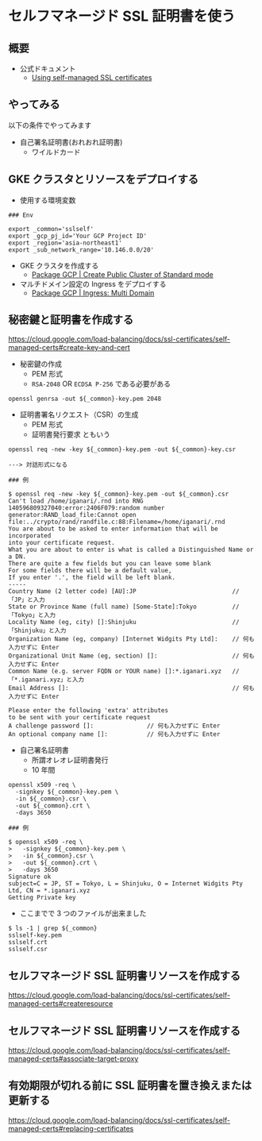 # セルフマネージド SSL 証明書を使う

## 概要

+ 公式ドキュメント
  + [Using self-managed SSL certificates](https://cloud.google.com/load-balancing/docs/ssl-certificates/self-managed-certs?hl=en)

## やってみる

以下の条件でやってみます

+ 自己署名証明書(おれおれ証明書)
  + ワイルドカード

## GKE クラスタとリソースをデプロイする

+ 使用する環境変数

```
### Env

export _common='sslself'
export _gcp_pj_id='Your GCP Project ID'
export _region='asia-northeast1'
export _sub_network_range='10.146.0.0/20'
```

+ GKE クラスタを作成する
  + [Package GCP | Create Public Cluster of Standard mode](https://github.com/iganari/package-gcp/tree/main/kubernetes/about-cluster/standard-public-gcloud)
+ マルチドメイン設定の Ingress をデプロイする
  + [Package GCP | Ingress: Multi Domain](https://github.com/iganari/package-gcp/tree/main/kubernetes/kind-ingress/multi-domain)


## 秘密鍵と証明書を作成する

https://cloud.google.com/load-balancing/docs/ssl-certificates/self-managed-certs#create-key-and-cert

+ 秘密鍵の作成
  + PEM 形式
  + `RSA-2048` OR `ECDSA P-256` である必要がある

```
openssl genrsa -out ${_common}-key.pem 2048
```

+ 証明書署名リクエスト（CSR）の生成
  + PEM 形式
  + 証明書発行要求 ともいう

```
openssl req -new -key ${_common}-key.pem -out ${_common}-key.csr

---> 対話形式になる
```
```
### 例

$ openssl req -new -key ${_common}-key.pem -out ${_common}.csr
Can't load /home/iganari/.rnd into RNG
140596809327040:error:2406F079:random number generator:RAND_load_file:Cannot open file:../crypto/rand/randfile.c:88:Filename=/home/iganari/.rnd
You are about to be asked to enter information that will be incorporated
into your certificate request.
What you are about to enter is what is called a Distinguished Name or a DN.
There are quite a few fields but you can leave some blank
For some fields there will be a default value,
If you enter '.', the field will be left blank.
-----
Country Name (2 letter code) [AU]:JP                           // 「JP」と入力
State or Province Name (full name) [Some-State]:Tokyo          // 「Tokyo」と入力
Locality Name (eg, city) []:Shinjuku                           // 「Shinjuku」と入力
Organization Name (eg, company) [Internet Widgits Pty Ltd]:    // 何も入力せずに Enter
Organizational Unit Name (eg, section) []:                     // 何も入力せずに Enter
Common Name (e.g. server FQDN or YOUR name) []:*.iganari.xyz   // 「*.iganari.xyz」と入力
Email Address []:                                              // 何も入力せずに Enter

Please enter the following 'extra' attributes
to be sent with your certificate request
A challenge password []:               // 何も入力せずに Enter
An optional company name []:           // 何も入力せずに Enter
```

+ 自己署名証明書
  + 所謂オレオレ証明書発行
  + 10 年間

```
openssl x509 -req \
  -signkey ${_common}-key.pem \
  -in ${_common}.csr \
  -out ${_common}.crt \
  -days 3650
```
```
### 例

$ openssl x509 -req \
>   -signkey ${_common}-key.pem \
>   -in ${_common}.csr \
>   -out ${_common}.crt \
>   -days 3650
Signature ok
subject=C = JP, ST = Tokyo, L = Shinjuku, O = Internet Widgits Pty Ltd, CN = *.iganari.xyz
Getting Private key
```

+ ここまでで 3 つのファイルが出来ました

```
$ ls -1 | grep ${_common}
sslself-key.pem
sslself.crt
sslself.csr
```

## セルフマネージド SSL 証明書リソースを作成する

https://cloud.google.com/load-balancing/docs/ssl-certificates/self-managed-certs#createresource

## セルフマネージド SSL 証明書リソースを作成する

https://cloud.google.com/load-balancing/docs/ssl-certificates/self-managed-certs#associate-target-proxy



## 有効期限が切れる前に SSL 証明書を置き換えまたは更新する

https://cloud.google.com/load-balancing/docs/ssl-certificates/self-managed-certs#replacing-certificates



